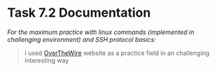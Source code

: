 # Task 7.2 Documentation
*For the maximum practice with linux commands (implemented in challenging environment) and SSH protocol basics:*
> I used [OverTheWire](https://overthewire.org/wargames/bandit/) website as a practice field in an challenging interesting way

